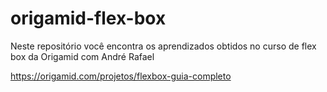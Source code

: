 # origamid-flex-box
Neste repositório você encontra os aprendizados obtidos no curso de flex box da Origamid com André Rafael 


https://origamid.com/projetos/flexbox-guia-completo